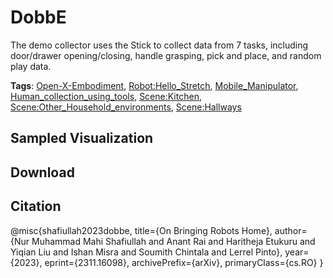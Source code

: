 # DobbE

The demo collector uses the Stick to collect data from 7 tasks, including door/drawer opening/closing, handle grasping, pick and place, and random play data.

**Tags**: [Open-X-Embodiment](https://github.com/KeplerC/oed-playground/tree/main/pages/tags/Open-X-Embodiment.md), [Robot:Hello_Stretch](https://github.com/KeplerC/oed-playground/tree/main/pages/tags/Robot:Hello_Stretch.md), [Mobile_Manipulator](https://github.com/KeplerC/oed-playground/tree/main/pages/tags/Mobile_Manipulator.md), [Human_collection_using_tools](https://github.com/KeplerC/oed-playground/tree/main/pages/tags/Human_collection_using_tools.md), [Scene:Kitchen](https://github.com/KeplerC/oed-playground/tree/main/pages/tags/Scene:Kitchen.md), [Scene:Other_Household_environments](https://github.com/KeplerC/oed-playground/tree/main/pages/tags/Scene:Other_Household_environments.md), [Scene:Hallways](https://github.com/KeplerC/oed-playground/tree/main/pages/tags/Scene:Hallways.md)

## Sampled Visualization



## Download



## Citation

@misc{shafiullah2023dobbe,
    title={On Bringing Robots Home}, 
    author={Nur Muhammad Mahi Shafiullah and Anant Rai and Haritheja Etukuru and Yiqian Liu and Ishan Misra and Soumith Chintala and Lerrel Pinto},
    year={2023},
    eprint={2311.16098},
    archivePrefix={arXiv},
    primaryClass={cs.RO}
}